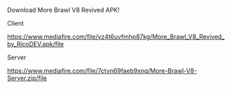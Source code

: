 Download More Brawl V8 Revived APK!

Client

https://www.mediafire.com/file/yz4t6uvfmhp87kg/More_Brawl_V8_Revived_by_RicoDEV.apk/file

Server

https://www.mediafire.com/file/7ctvn69faeb9xnq/More-Brawl-V8-Server.zip/file
